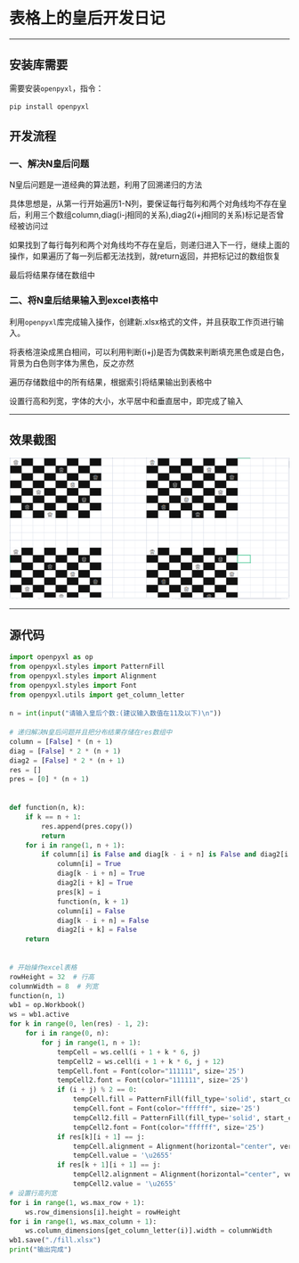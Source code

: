 # 表格上的皇后开发日记

---

## 安装库需要

需要安装`openpyxl`，指令：

`pip install openpyxl`

## 开发流程

### 一、解决N皇后问题

N皇后问题是一道经典的算法题，利用了回溯递归的方法

具体思想是，从第一行开始遍历1-N列，要保证每行每列和两个对角线均不存在皇后，利用三个数组column,diag(i-j相同的关系),diag2(i+j相同的关系)标记是否曾经被访问过

如果找到了每行每列和两个对角线均不存在皇后，则递归进入下一行，继续上面的操作，如果遍历了每一列后都无法找到，就return返回，并把标记过的数组恢复

最后将结果存储在数组中

### 二、将N皇后结果输入到excel表格中

利用`openpyxl`库完成输入操作，创建新.xlsx格式的文件，并且获取工作页进行输入。

将表格渲染成黑白相间，可以利用判断(i+j)是否为偶数来判断填充黑色或是白色，背景为白色则字体为黑色，反之亦然

遍历存储数组中的所有结果，根据索引将结果输出到表格中

设置行高和列宽，字体的大小，水平居中和垂直居中，即完成了输入

---



## 效果截图

![image-20220331165058781](./image.png)

---

## 源代码

```python
import openpyxl as op
from openpyxl.styles import PatternFill
from openpyxl.styles import Alignment
from openpyxl.styles import Font
from openpyxl.utils import get_column_letter

n = int(input("请输入皇后个数:(建议输入数值在11及以下)\n"))

# 递归解决N皇后问题并且把分布结果存储在res数组中
column = [False] * (n + 1)
diag = [False] * 2 * (n + 1)
diag2 = [False] * 2 * (n + 1)
res = []
pres = [0] * (n + 1)


def function(n, k):
    if k == n + 1:
        res.append(pres.copy())
        return
    for i in range(1, n + 1):
        if column[i] is False and diag[k - i + n] is False and diag2[i + k] is False:
            column[i] = True
            diag[k - i + n] = True
            diag2[i + k] = True
            pres[k] = i
            function(n, k + 1)
            column[i] = False
            diag[k - i + n] = False
            diag2[i + k] = False
    return


# 开始操作excel表格
rowHeight = 32  # 行高
columnWidth = 8  # 列宽
function(n, 1)
wb1 = op.Workbook()
ws = wb1.active
for k in range(0, len(res) - 1, 2):
    for i in range(0, n):
        for j in range(1, n + 1):
            tempCell = ws.cell(i + 1 + k * 6, j)
            tempCell2 = ws.cell(i + 1 + k * 6, j + 12)
            tempCell.font = Font(color="111111", size='25')
            tempCell2.font = Font(color="111111", size='25')
            if (i + j) % 2 == 0:
                tempCell.fill = PatternFill(fill_type='solid', start_color='111111')
                tempCell.font = Font(color="ffffff", size='25')
                tempCell2.fill = PatternFill(fill_type='solid', start_color='111111')
                tempCell2.font = Font(color="ffffff", size='25')
            if res[k][i + 1] == j:
                tempCell.alignment = Alignment(horizontal="center", vertical='center')
                tempCell.value = '\u2655'
            if res[k + 1][i + 1] == j:
                tempCell2.alignment = Alignment(horizontal="center", vertical='center')
                tempCell2.value = '\u2655'
# 设置行高列宽
for i in range(1, ws.max_row + 1):
    ws.row_dimensions[i].height = rowHeight
for i in range(1, ws.max_column + 1):
    ws.column_dimensions[get_column_letter(i)].width = columnWidth
wb1.save("./fill.xlsx")
print("输出完成")

```

